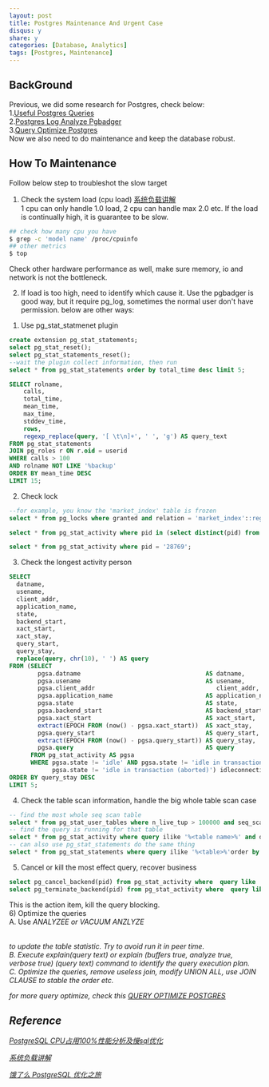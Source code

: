 ```yaml
---
layout: post
title: Postgres Maintenance And Urgent Case
disqus: y
share: y
categories: [Database, Analytics]
tags: [Postgres, Maintenance]
---
```


BackGround
-----------
Previous, we did some research for Postgres, check below:  
1.[Useful Postgres Queries](https://ycj28c.github.io/database/2017/07/03/userful-postgres-queries/)  
2.[Postgres Log Analyze Pgbadger](https://ycj28c.github.io/database/analytics/2018/04/10/postgres-log-analyze-pgbadger/)  
3.[Query Optimize Postgres](https://ycj28c.github.io/database/2019/01/29/query-optimize-postgres/)  
Now we also need to do maintenance and keep the database robust.

How To Maintenance
--------------------
Follow below step to troubleshot the slow target  
1. Check the system load (cpu load) [系统负载讲解](http://www.ruanyifeng.com/blog/2011/07/linux_load_average_explained.html)  
1 cpu can only handle 1.0 load, 2 cpu can handle max 2.0 etc. If the load is continually high, it is guarantee to be slow.  
~~~bash
## check how many cpu you have 
$ grep -c 'model name' /proc/cpuinfo
## other metrics
$ top
~~~  
Check other hardware performance as well, make sure memory, io and network is not the bottleneck.  

2. If load is too high, need to identify which cause it. Use the pgbadger is good way, but it require pg_log, sometimes the normal user don't have permission. below are other ways:  

1) Use pg_stat_statmenet plugin  
~~~sql
create extension pg_stat_statements;
select pg_stat_reset();
select pg_stat_statements_reset();
--wait the plugin collect information, then run
select * from pg_stat_statements order by total_time desc limit 5;

SELECT rolname,
    calls,
    total_time,
    mean_time,
    max_time,
    stddev_time,
    rows,
    regexp_replace(query, '[ \t\n]+', ' ', 'g') AS query_text
FROM pg_stat_statements
JOIN pg_roles r ON r.oid = userid
WHERE calls > 100
AND rolname NOT LIKE '%backup'
ORDER BY mean_time DESC
LIMIT 15;
~~~  
2) Check lock  
~~~sql
--for example, you know the 'market_index' table is frozen
select * from pg_locks where granted and relation = 'market_index'::regclass;

select * from pg_stat_activity where pid in (select distinct(pid) from pg_locks);

select * from pg_stat_activity where pid = '28769';
~~~  
3) Check the longest activity person  
~~~sql
SELECT
  datname,
  usename,
  client_addr,
  application_name,
  state,
  backend_start,
  xact_start,
  xact_stay,
  query_start,
  query_stay,
  replace(query, chr(10), ' ') AS query
FROM (SELECT
        pgsa.datname                                   AS datname,
        pgsa.usename                                   AS usename,
        pgsa.client_addr                                  client_addr,
        pgsa.application_name                          AS application_name,
        pgsa.state                                     AS state,
        pgsa.backend_start                             AS backend_start,
        pgsa.xact_start                                AS xact_start,
        extract(EPOCH FROM (now() - pgsa.xact_start))  AS xact_stay,
        pgsa.query_start                               AS query_start,
        extract(EPOCH FROM (now() - pgsa.query_start)) AS query_stay,
        pgsa.query                                     AS query
      FROM pg_stat_activity AS pgsa
      WHERE pgsa.state != 'idle' AND pgsa.state != 'idle in transaction' AND
            pgsa.state != 'idle in transaction (aborted)') idleconnections
ORDER BY query_stay DESC
LIMIT 5;
~~~  
4) Check the table scan information, handle the big whole table scan case  
~~~sql
-- find the most whole seq scan table
select * from pg_stat_user_tables where n_live_tup > 100000 and seq_scan > 0 order by seq_tup_read desc limit 10;
-- find the query is running for that table
select * from pg_stat_activity where query ilike '%<table name>%' and query_start - now() > interval '10 seconds';
-- can also use pg_stat_statements do the same thing
select * from pg_stat_statements where query ilike '%<table>%'order by shared_blks_hit+shared_blks_read desc limit 3;
~~~  
5) Cancel or kill the most effect query, recover business  
~~~sql
select pg_cancel_backend(pid) from pg_stat_activity where  query like '%<query text>%' and pid != pg_backend_pid();
select pg_terminate_backend(pid) from pg_stat_activity where  query like '%<query text>%' and pid != pg_backend_pid();
~~~  
This is the action item, kill the query blocking.  
6) Optimize the queries  
A. Use *ANALYZEE<table>* or *VACUUM ANZLYZE<table>* to update the table statistic. Try to avoid run it in peer time.  
B. Execute explain(query text) or explain (buffers true, analyze true, verbose true) (query text) command to identify the query execution plan.  
C. Optimize the queries, remove useless join, modify *UNION ALL*, use *JOIN CLAUSE* to stable the order etc.

for more query optimize, check this [QUERY OPTIMIZE POSTGRES](https://ycj28c.github.io/database/2019/01/29/query-optimize-postgres/)

Reference
---------
[PostgreSQL CPU占用100%性能分析及慢sql优化](https://www.centos.bz/2017/08/postgresql-cpu-100-slow-sql)

[系统负载讲解](http://www.ruanyifeng.com/blog/2011/07/linux_load_average_explained.html)

[饿了么 PostgreSQL 优化之旅](https://www.cnblogs.com/zhangeamon/p/8269295.html)